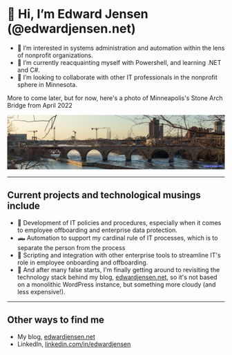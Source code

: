# 👋 Hi, I’m Edward Jensen (@edwardjensen.net)

- 👀 I’m interested in systems administration and automation within the lens of nonprofit organizations.
- 🌱 I’m currently reacquainting myself with Powershell, and learning .NET and C#.
- 💞️ I’m looking to collaborate with other IT professionals in the nonprofit sphere in Minnesota.

More to come later, but for now, here's a photo of Minneapolis's Stone Arch Bridge from April 2022

![Stone Arch Bridge, April 2022](assets/StoneArchBridge_GitHub.jpg)

***

## Current projects and technological musings include

- 🏢 Development of IT policies and procedures, especially when it comes to employee offboarding and enterprise data protection.
- 🛻 Automation to support my cardinal rule of IT processes, which is to separate the person from the process
- 📝 Scripting and integration with other enterprise tools to streamline IT's role in employee onboarding and offboarding.
- 📰 And after many false starts, I'm finally getting around to revisiting the technology stack behind my blog, [edwardjensen.net](https://www.edwardjensen.net/), so it's not based on a monolithic WordPress instance, but something more cloudy (and less expensive!).

***

## Other ways to find me

- My blog, [edwardjensen.net](https://www.edwardjensen.net/)
- LinkedIn, [linkedin.com/in/edwardjensen](https://www.linkedin.com/in/edwardjensen)
